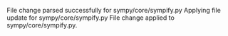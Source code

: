 File change parsed successfully for sympy/core/sympify.py
Applying file update for sympy/core/sympify.py
File change applied to sympy/core/sympify.py.
